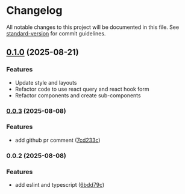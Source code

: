 # Changelog

All notable changes to this project will be documented in this file. See [standard-version](https://github.com/conventional-changelog/standard-version) for commit guidelines.

## [0.1.0](https://github.com/katherinemwong/cup-trail/compare/v0.0.4...v0.1.0) (2025-08-21)

### Features

- Update style and layouts
- Refactor code to use react query and react hook form
- Refactor components and create sub-components

### [0.0.3](https://github.com/katherinemwong/cup-trail/compare/v0.0.2...v0.0.3) (2025-08-08)

### Features

- add github pr comment ([7cd233c](https://github.com/katherinemwong/cup-trail/commit/7cd233c9ac05b281a292e8c7a944cacfa0ef384a))

### 0.0.2 (2025-08-08)

### Features

- add eslint and typescript ([6bdd79c](https://github.com/katherinemwong/cup-trail/commit/6bdd79cf266435757d412a3e4b46da8b0f8f728e))

